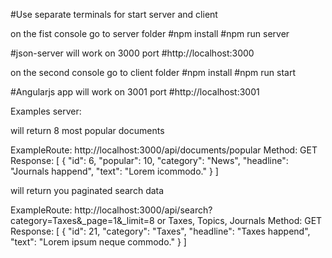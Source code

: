 #Use separate terminals for start server and client

on the fist console go to server folder
#npm install
#npm run server

#json-server will work on 3000 port
#http://localhost:3000

on the second console go to client folder
#npm install
#npm run start

#Angularjs app will work on 3001 port
#http://localhost:3001


Examples
server:

will return 8 most popular documents

ExampleRoute: http://localhost:3000/api/documents/popular
Method: GET
Response: [ {
"id": 6,
"popular": 10,
"category": "News", "headline": "Journals happend",
"text": "Lorem icommodo."
}
]

will return you paginated search data 

ExampleRoute: http://localhost:3000/api/search?category=Taxes&_page=1&_limit=8
or Taxes, Topics, Journals
Method: GET
Response: [ {
"id": 21,
"category": "Taxes",
"headline": "Taxes happend",
"text": "Lorem ipsum neque commodo."
}
]